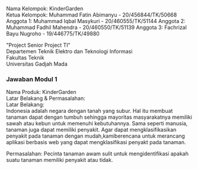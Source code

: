 Nama Kelompok: KinderGarden  
Ketua Kelompok: Muhammad Fatin Abimanyu - 20/456844/TK/50668  
Anggota 1: Muhammad Iqbal Masykuri - 20/460555/TK/51144
Anggota 2: Muhammad Fadhil Mahendra - 20/460550/TK/51139
Anggota 3: Fachrizal Bayu Nugroho - 19/446775/TK/49880

"Project Senior Project TI"  
Departemen Teknik Elektro dan Teknologi Informasi  
Fakultas Teknik  
Universitas Gadjah Mada

### Jawaban Modul 1

Nama Produk: KinderGarden  
Latar Belakang & Permasalahan:  
Latar Belakang:  
Indonesia adalah negara dengan tanah yang subur. Hal itu membuat tanaman dapat dengan tumbuh sehingga mayoritas masyarakatnya memiliki sawah atau kebun untuk memenuhi kebutuhannya. Sama seperti manusia, tanaman juga dapat memiliki penyakit. Agar dapat mengklasifikasikan penyakit pada tanaman dengan mudah,kamiberencana untuk merancang aplikasi berbasis web yang dapat mengklasifikasi penyakt pada tanaman.

Permasalahan:
Pecinta tanaman awam sulit untuk mengidentifikasi apakah suatu tanaman memiliki penyakit atau tidak.
